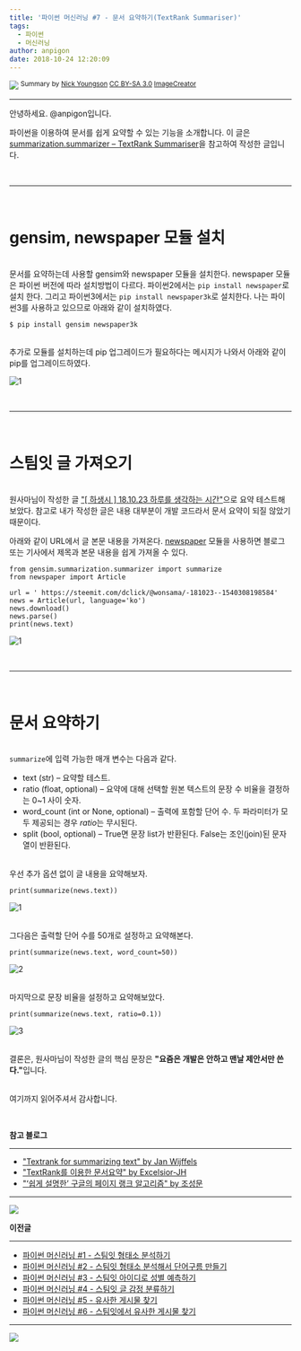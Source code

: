 ```yaml
---
title: '파이썬 머신러닝 #7 - 문서 요약하기(TextRank Summariser)'
tags:
  - 파이썬
  - 머신러닝
author: anpigon
date: 2018-10-24 12:20:09
---
```


<img src='http://www.thebluediamondgallery.com/typewriter/images/summary.jpg'>
<sup> Summary by <a href="http://www.nyphotographic.com/">Nick Youngson</a> <a rel="license" href="http://creativecommons.org/licenses/by-sa/3.0/">CC BY-SA 3.0</a> <a href="http://www.imagecreator.co.uk/">ImageCreator</a> </sup><hr>

안녕하세요. @anpigon입니다.

파이썬을 이용하여 문서를 쉽게 요약할 수 있는 기능을 소개합니다. 이 글은 [summarization.summarizer – TextRank Summariser](https://radimrehurek.com/gensim/summarization/summariser.html)을 참고하여 작성한 글입니다.

<br><hr><br>

# gensim, newspaper 모듈 설치

<br>문서를 요약하는데 사용할 gensim와 newspaper 모듈을 설치한다. newspaper 모듈은 파이썬 버전에 따라 설치방법이 다르다. 파이썬2에서는 `pip install newspaper`로 설치 한다. 그리고 파이썬3에서는 `pip install newspaper3k`로 설치한다. 나는 파이썬3를 사용하고 있으므로 아래와 같이 설치하였다.

```
$ pip install gensim newspaper3k
```

<br>추가로 모듈를 설치하는데 pip 업그레이드가 필요하다는 메시지가 나와서 아래와 같이 pip를 업그레이드하였다.

![1](https://files.steempeak.com/file/steempeak/anpigon/nPj6bJ2x-Screenshot203.png)

<br><hr><br>

# 스팀잇 글 가져오기

<br>원사마님이 작성한 글 ["[ 하생시 ] 18.10.23 하루를 생각하는 시간"](https://steemit.com/dclick/@wonsama/-181023--1540308198584)으로 요약 테스트해보았다. 참고로 내가 작성한 글은 내용 대부분이 개발 코드라서 문서 요약이 되질 않았기 때문이다.

아래와 같이 URL에서 글 본문 내용을 가져온다. [newspaper](https://github.com/codelucas/newspaper/) 모듈을 사용하면 블로그 또는 기사에서 제목과 본문 내용을 쉽게 가져올 수 있다.

```
from gensim.summarization.summarizer import summarize
from newspaper import Article

url = ' https://steemit.com/dclick/@wonsama/-181023--1540308198584'
news = Article(url, language='ko')
news.download()
news.parse()
print(news.text)
```
![1](https://files.steempeak.com/file/steempeak/anpigon/wv8ZRljU-Screenshot204.png)

<br><hr><br>

# 문서 요약하기

<br>`summarize`에 입력 가능한 매개 변수는 다음과 같다.

- text (str) – 요약할 테스트.
- ratio (float, optional) – 요약에 대해 선택할 원본 텍스트의 문장 수 비율을 결정하는 0~1 사이 숫자.
- word_count (int or None, optional) – 출력에 포함할 단어 수. 두 파라미터가 모두 제공되는 경우 *ratio*는 무시된다.
- split (bool, optional) – True면 문장 list가 반환된다. False는 조인(join)된 문자열이 반환된다.

<br>우선 추가 옵션 없이 글 내용을 요약해보자.
```
print(summarize(news.text))
```
![1](https://files.steempeak.com/file/steempeak/anpigon/gQOorlDr-Screenshot205.png)

<br>그다음은 출력할 단어 수를 50개로 설정하고 요약해본다.

```
print(summarize(news.text, word_count=50))
```

![2](https://files.steempeak.com/file/steempeak/anpigon/wAQldbOP-Screenshot206.png)

<br>마지막으로 문장 비율을 설정하고 요약해보았다.

```
print(summarize(news.text, ratio=0.1))
```

![3](https://files.steempeak.com/file/steempeak/anpigon/jmR5ONzo-Screenshot207.png)


<br>결론은, 원사마님이 작성한 글의 핵심 문장은 <b>"요즘은 개발은 안하고 맨날 제안서만 쓴다."</b>입니다.

<br>여기까지 읽어주셔서 감사합니다.

<br>



**참고 블로그**

***

- ["Textrank for summarizing text" by Jan Wijffels](https://cran.r-project.org/web/packages/textrank/vignettes/textrank.html)
- ["TextRank를 이용한 문서요약" by Excelsior-JH](https://sungmooncho.com/2012/08/26/pagerank/)
- ["‘쉽게 설명한’ 구글의 페이지 랭크 알고리즘" by 조성문](http://excelsior-cjh.tistory.com/93)

***

![](https://steemitimages.com/0x0/https://files.steempeak.com/file/steempeak/anpigon/otMhz1ZG-divider-2461548_1280-cutout.png)

**이전글**

*** 

- [파이썬 머신러닝 #1 - 스팀잇 형태소 분석하기](https://steemit.com/busy/@anpigon/5s1aam)
- [파이썬 머신러닝 #2 - 스팀잇 형태소 분석해서 단어구름 만들기](https://steemit.com/busy/@anpigon/2)
- [파이썬 머신러닝 #3 - 스팀잇 아이디로 성별  예측하기](https://steemit.com/busy/@anpigon/3)
- [파이썬 머신러닝 #4 - 스팀잇 글 감정 분류하기](https://steemit.com/kr/@anpigon/4)
- [파이썬 머신러닝 #5 - 유사한 게시물 찾기](https://steemit.com/kr/@anpigon/5)
- [파이썬 머신러닝 #6 - 스팀잇에서 유사한 게시물 찾기](https://steemit.com/kr/@anpigon/6)

***



![](https://steemitimages.com/0x0/https://files.steempeak.com/file/steempeak/anpigon/otMhz1ZG-divider-2461548_1280-cutout.png)